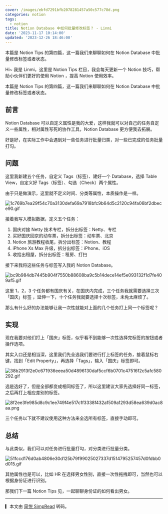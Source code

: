 ```yaml
---
cover: /images/ebfd7291bfb2078281457a50c577c78d.png
categories: notion
tags:
  - notion
title: Notion Database 中如何批量修改标签？ - Linmi
date: '2023-11-17 10:14:00'
updated: '2023-12-26 18:46:00'
---
```


本篇是 Notion Tips 的第四篇，这一篇我们来聊聊如何在 Notion Database 中批量修改标签或者状态。


Hi~ 我是 Linmi，这里是 Notion Tips 栏目，我会每天更新一个 Notion 技巧，帮助小伙伴们更好的使用 Notion ，提高 Notion 使用效率。


本篇是 Notion Tips 的第四篇，这一篇我们来聊聊如何在 Notion Database 中批量修改标签或者状态。


## 前言


Notion Database 可以自定义属性是我的大爱，这样我就可以对自己的任务自定义一些属性，相对属性写死的协作工具，Notion Database 更方便我去拓展。


好是好，在实际工作中会遇到对一些任务进行批量归类，对一些已完成的任务批量打勾。


## 问题


这里我新建五个任务，自定义 Tags（标签）、建好一个 Database，选择 Table View，自定义好 Tags（标签）、勾选（Check）两个属性。


由于只是做演示，这里就不定义时间、分类等属性，本质操作是一样。


![1c769b7ea29f54c70a3130defa69a7918bfc9b64d5c2120c94fa06bf2dbece90.gif](/images/4be20916d8c44471f16f9c9b8fd0457c.gif)


接着我写入模拟数据，定义五个任务：

1. 国庆对接 Netty 技术专栏，拆分出标签：Netty、专栏
2. 买好国庆回京的动车票，拆分出标签：动车票、北京
3. Notion 旅游教程收尾，拆分出标签：Notion、教程
4. iPhone Xs Max 升级，拆分出标签：iPhone、iOS
5. 收拾出租屋，拆分出标签：租房、打扫

接下来我将这些任务与标签写入我的 Notion Database。


![bc9b984db7445b904f7550b88608ba9c5b14dece14ef5e093132f1d7fe409af5.gif](/images/b0da80b85cde3a4830f7d87f33816eb0.gif)


这里 1，2，3 个任务都有国庆有关，在国庆内完成，三个任务我就需要选择三次「国庆」标签 ，延伸一下，十个任务我就要选择十次标签，未免太麻烦了。


那么有什么好的办法能够让我一次性就能对上面的几个任务打上同一个标签呢？


## 实现


现在我要对他们打上「国庆」标签，似乎看不到能够一次性选择完标签的按钮或者操作选项。


其实入口还是相当深，这里我们先全选我们要进行打上标签的任务，接着鼠标右键，找到「Edit Property」，再选择「Tags」，输入「国庆」标签即可。


![38b2913f2e0c671936eeea50d4896130daf5ccf6b0701c47516f2c5afc580292.gif](/images/4bb40aeb63a5f0370819f6e0ec775767.gif)


选是选好了，但是全部都变成相同标签了，所以这里建议大家先选择好同一标签，之后再打上相应差别的标签。


![8f2ee3fe985d8c9c1ee749f4e517c1f3338f432a1509a1293d58ea639d0ac8aa.png](/images/27899bb5f36d7645a5f4d916691559cb.png)


三个任务以下就不建议使用这种方法来全选所有标签，直接手动即可。


## 总结


与此类似，我们可以对任务进行批量打勾，对分类进行批量分类。


![51fccd176d0ab4806e30d125b79f99025027337d1514795257457d0fdbb0d015.gif](/images/2b0be4de98a36297a59f1a9bca9b613a.gif)


其他属性也是可以，比如 HR 在选择男女性别，直接一次性拖拽即可，当然也可以根据身份证进行识别。


那我们下一篇 Notion Tips 见，一起聊聊身份证的如何看出男女。


---


▎本文由 [简悦 SimpRead](https://simpread.pro/) 转码。

